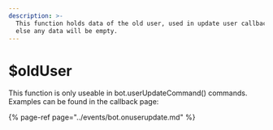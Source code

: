 ```yaml
---
description: >-
  This function holds data of the old user, used in update user callback, or
  else any data will be empty.
---
```


# $oldUser

This function is only useable in bot.userUpdateCommand\(\) commands. Examples can be found in the callback page:

{% page-ref page="../events/bot.onuserupdate.md" %}



